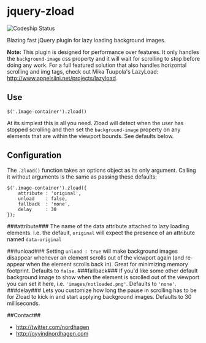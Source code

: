 jquery-zload
============

![Codeship Status](https://www.codeship.io/projects/8bee8bc0-6017-0131-895d-3e668197b56e/status)

Blazing fast jQuery plugin for lazy loading background images.

**Note:** This plugin is designed for performance over features. It only handles the `background-image` css property and it will wait for scrolling to stop before doing any work. For a full featured solution that also handles horizontal scrolling and img tags, check out Mika Tuupola's LazyLoad: <http://www.appelsiini.net/projects/lazyload>.

## Use

	$('.image-container').zload()

At its simplest this is all you need. Zload will detect when the user has stopped scrolling and then set the `background-image` property on any elements that are within the viewport bounds. See defaults below.

## Configuration
The `.zload()` function takes an options object as its only argument. Calling it without arguments is the same as passing these defaults:

	$('.image-container').zload({
		attribute : 'original',
		unload    : false,
		fallback  : 'none',
		delay     : 30
	});

###attribute###
The name of the data attribute attached to lazy loading elements. I.e. the default, `original` will expect the presence of an attribute named `data-original`

###unload###
Setting `unload : true` will make background images disappear whenever an element scrolls out of the viewport again (and re-appear when the element scrolls back in). Great for minimizing memory footprint. Defaults to `false`.
###fallback###
If you'd like some other default background image to show when the element is scrolled out of the viewport you can set it here, i.e. `'images/notloaded.png'`. Defaults to `'none'`.
###delay###
Lets you customize how long the pause in scrolling has to be for Zload to kick in and start applying background images. Defaults to 30 milliseconds.

##Contact##
- <http://twitter.com/nordhagen>
- <http://oyvindnordhagen.com>